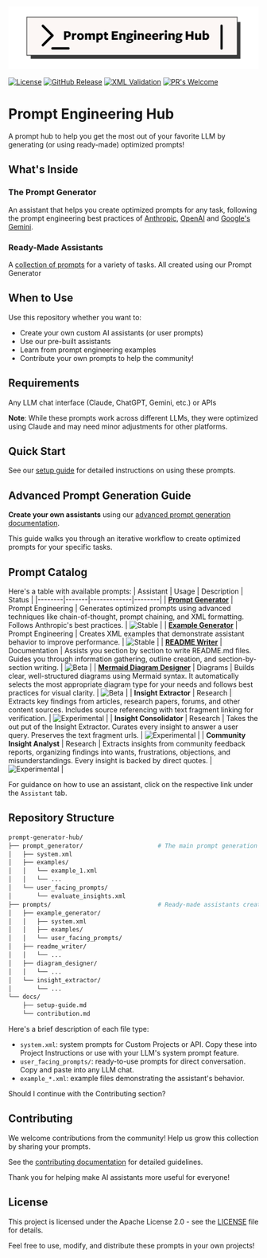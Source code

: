 ![Prompt Engineering Hub](data/prompt-engineering-hub-logo.png)

[![License](https://img.shields.io/badge/License-Apache_2.0-blue.svg)](https://opensource.org/licenses/Apache-2.0)
[![GitHub Release](https://img.shields.io/github/release/ConsciousML/prompt-engineering-hub.svg?style=flat)]()
[![XML Validation](https://github.com/ConsciousML/prompt-engineering-hub/actions/workflows/ci.yaml/badge.svg)](https://github.com/ConsciousML/prompt-engineering-hub/actions/workflows/ci.yaml)
[![PR's Welcome](https://img.shields.io/badge/PRs-welcome-brightgreen.svg?style=flat)](http://makeapullrequest.com) 
# Prompt Engineering Hub

A prompt hub to help you get the most out of your favorite LLM by generating (or using ready-made) optimized prompts!

## What's Inside

### The Prompt Generator
An assistant that helps you create optimized prompts for any task, following the prompt engineering best practices of [Anthropic](https://docs.anthropic.com/en/docs/build-with-claude/prompt-engineering/overview), [OpenAI](https://platform.openai.com/docs/guides/) and [Google's Gemini](https://ai.google.dev/gemini-api/docs/prompting-strategies).

### Ready-Made Assistants
A [collection of prompts](#prompt-catalog) for a variety of tasks. All created using our Prompt Generator

## When to Use
Use this repository whether you want to:
- Create your own custom AI assistants (or user prompts)
- Use our pre-built assistants
- Learn from prompt engineering examples
- Contribute your own prompts to help the community!

## Requirements
Any LLM chat interface (Claude, ChatGPT, Gemini, etc.) or APIs

**Note**: While these prompts work across different LLMs, they were optimized using Claude and may need minor adjustments for other platforms.

## Quick Start
See our [setup guide](docs/setup-guide.md) for detailed instructions on using these prompts.

## Advanced Prompt Generation Guide
**Create your own assistants** using our [advanced prompt generation documentation](prompt_generator/README.md#advanced-prompt-generation-guide).

This guide walks you through an iterative workflow to create optimized prompts for your specific tasks.

## Prompt Catalog
Here's a table with available prompts:
| Assistant | Usage | Description | Status |
|--------|-------|-------------|--------|
| [**Prompt Generator**](prompt_generator/README.md) | Prompt Engineering | Generates optimized prompts using advanced techniques like chain-of-thought, prompt chaining, and XML formatting. Follows Anthropic's best practices. | ![Stable](https://img.shields.io/badge/status-stable-green) |
| [**Example Generator**](prompts/example_generator/README.md) | Prompt Engineering | Creates XML examples that demonstrate assistant behavior to improve performance. | ![Stable](https://img.shields.io/badge/status-stable-green) |
| [**README Writer**](prompts/readme_writer/README.md) | Documentation | Assists you section by section to write README.md files. Guides you through information gathering, outline creation, and section-by-section writing. | ![Beta](https://img.shields.io/badge/status-beta-yellow) |
| [**Mermaid Diagram Designer**](prompts/diagram_designer/README.md) | Diagrams | Builds clear, well-structured diagrams using Mermaid syntax. It automatically selects the most appropriate diagram type for your needs and follows best practices for visual clarity. | ![Beta](https://img.shields.io/badge/status-beta-yellow) |
| **Insight Extractor** | Research | Extracts key findings from articles, research papers, forums, and other content sources. Includes source referencing with text fragment linking for verification. | ![Experimental](https://img.shields.io/badge/status-experimental-red) |
| **Insight Consolidator** | Research | Takes the out put of the Insight Extractor. Curates every insight to answer a user query. Preserves the text fragment urls. | ![Experimental](https://img.shields.io/badge/status-experimental-red) |
| **Community Insight Analyst** | Research | Extracts insights from community feedback reports, organizing findings into wants, frustrations, objections, and misunderstandings. Every insight is backed by direct quotes. | ![Experimental](https://img.shields.io/badge/status-experimental-red) |

For guidance on how to use an assistant, click on the respective link under the `Assistant` tab.

## Repository Structure
```bash
prompt-generator-hub/
├── prompt_generator/                     # The main prompt generation tool
│   ├── system.xml
│   ├── examples/
│   │   └── example_1.xml
│   │   └── ...
│   └── user_facing_prompts/
│       └── evaluate_insights.xml
├── prompts/                              # Ready-made assistants created with our generator
│   ├── example_generator/
│   │   ├── system.xml
│   │   ├── examples/
│   │   └── user_facing_prompts/
│   ├── readme_writer/
│   │   └── ...
│   ├── diagram_designer/
│   │   └── ...
│   └── insight_extractor/
│       └── ...
└── docs/
    ├── setup-guide.md
    └── contribution.md
```

Here's a brief description of each file type:
- `system.xml`: system prompts for Custom Projects or API. Copy these into Project Instructions or use with your LLM's system prompt feature.
- `user_facing_prompts/`: ready-to-use prompts for direct conversation. Copy and paste into any LLM chat.
- `example_*.xml`: example files demonstrating the assistant's behavior.

Should I continue with the Contributing section?

## Contributing
We welcome contributions from the community! Help us grow this collection by sharing your prompts.

See the [contributing documentation](docs/contribution.md) for detailed guidelines.

Thank you for helping make AI assistants more useful for everyone!

## License
This project is licensed under the Apache License 2.0 - see the [LICENSE](LICENSE) file for details.

Feel free to use, modify, and distribute these prompts in your own projects!
